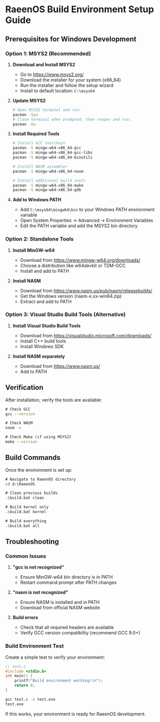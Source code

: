 # RaeenOS Build Environment Setup Guide

## Prerequisites for Windows Development

### Option 1: MSYS2 (Recommended)

1. **Download and Install MSYS2**
   - Go to https://www.msys2.org/
   - Download the installer for your system (x86_64)
   - Run the installer and follow the setup wizard
   - Install to default location: `C:\msys64`

2. **Update MSYS2**
   ```bash
   # Open MSYS2 terminal and run:
   pacman -Syu
   # Close terminal when prompted, then reopen and run:
   pacman -Su
   ```

3. **Install Required Tools**
   ```bash
   # Install GCC toolchain
   pacman -S mingw-w64-x86_64-gcc
   pacman -S mingw-w64-x86_64-gcc-libs
   pacman -S mingw-w64-x86_64-binutils
   
   # Install NASM assembler
   pacman -S mingw-w64-x86_64-nasm
   
   # Install additional build tools
   pacman -S mingw-w64-x86_64-make
   pacman -S mingw-w64-x86_64-gdb
   ```

4. **Add to Windows PATH**
   - Add `C:\msys64\mingw64\bin` to your Windows PATH environment variable
   - Open System Properties → Advanced → Environment Variables
   - Edit the PATH variable and add the MSYS2 bin directory

### Option 2: Standalone Tools

1. **Install MinGW-w64**
   - Download from https://www.mingw-w64.org/downloads/
   - Choose a distribution like w64devkit or TDM-GCC
   - Install and add to PATH

2. **Install NASM**
   - Download from https://www.nasm.us/pub/nasm/releasebuilds/
   - Get the Windows version (nasm-x.xx-win64.zip)
   - Extract and add to PATH

### Option 3: Visual Studio Build Tools (Alternative)

1. **Install Visual Studio Build Tools**
   - Download from https://visualstudio.microsoft.com/downloads/
   - Install C++ build tools
   - Install Windows SDK

2. **Install NASM separately**
   - Download from https://www.nasm.us/
   - Add to PATH

## Verification

After installation, verify the tools are available:

```cmd
# Check GCC
gcc --version

# Check NASM
nasm -v

# Check Make (if using MSYS2)
make --version
```

## Build Commands

Once the environment is set up:

```cmd
# Navigate to RaeenOS directory
cd d:\RaeenOS

# Clean previous builds
.\build.bat clean

# Build kernel only
.\build.bat kernel

# Build everything
.\build.bat all
```

## Troubleshooting

### Common Issues

1. **"gcc is not recognized"**
   - Ensure MinGW-w64 bin directory is in PATH
   - Restart command prompt after PATH changes

2. **"nasm is not recognized"**
   - Ensure NASM is installed and in PATH
   - Download from official NASM website

3. **Build errors**
   - Check that all required headers are available
   - Verify GCC version compatibility (recommend GCC 9.0+)

### Build Environment Test

Create a simple test to verify your environment:

```c
// test.c
#include <stdio.h>
int main() {
    printf("Build environment working!\n");
    return 0;
}
```

```cmd
gcc test.c -o test.exe
test.exe
```

If this works, your environment is ready for RaeenOS development.